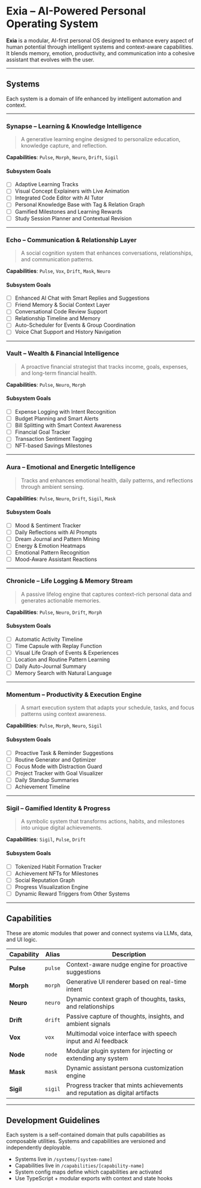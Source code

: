 # Exia – AI-Powered Personal Operating System

**Exia** is a modular, AI-first personal OS designed to enhance every aspect of human potential through intelligent systems and context-aware capabilities. It blends memory, emotion, productivity, and communication into a cohesive assistant that evolves with the user.

---

## Systems

Each system is a domain of life enhanced by intelligent automation and context.

---

### Synapse – Learning & Knowledge Intelligence
> A generative learning engine designed to personalize education, knowledge capture, and reflection.

**Capabilities**: `Pulse`, `Morph`, `Neuro`, `Drift`, `Sigil`

#### Subsystem Goals
- [ ] Adaptive Learning Tracks
- [ ] Visual Concept Explainers with Live Animation
- [ ] Integrated Code Editor with AI Tutor
- [ ] Personal Knowledge Base with Tag & Relation Graph
- [ ] Gamified Milestones and Learning Rewards
- [ ] Study Session Planner and Contextual Revision

---

### Echo – Communication & Relationship Layer
> A social cognition system that enhances conversations, relationships, and communication patterns.

**Capabilities**: `Pulse`, `Vox`, `Drift`, `Mask`, `Neuro`

#### Subsystem Goals
- [ ] Enhanced AI Chat with Smart Replies and Suggestions
- [ ] Friend Memory & Social Context Layer
- [ ] Conversational Code Review Support
- [ ] Relationship Timeline and Memory
- [ ] Auto-Scheduler for Events & Group Coordination
- [ ] Voice Chat Support and History Navigation

---

### Vault – Wealth & Financial Intelligence
> A proactive financial strategist that tracks income, goals, expenses, and long-term financial health.

**Capabilities**: `Pulse`, `Neuro`, `Morph`

#### Subsystem Goals
- [ ] Expense Logging with Intent Recognition
- [ ] Budget Planning and Smart Alerts
- [ ] Bill Splitting with Smart Context Awareness
- [ ] Financial Goal Tracker
- [ ] Transaction Sentiment Tagging
- [ ] NFT-based Savings Milestones

---

### Aura – Emotional and Energetic Intelligence
> Tracks and enhances emotional health, daily patterns, and reflections through ambient sensing.

**Capabilities**: `Pulse`, `Neuro`, `Drift`, `Sigil`, `Mask`

#### Subsystem Goals
- [ ] Mood & Sentiment Tracker
- [ ] Daily Reflections with AI Prompts
- [ ] Dream Journal and Pattern Mining
- [ ] Energy & Emotion Heatmaps
- [ ] Emotional Pattern Recognition
- [ ] Mood-Aware Assistant Reactions

---

### Chronicle – Life Logging & Memory Stream
> A passive lifelog engine that captures context-rich personal data and generates actionable memories.

**Capabilities**: `Pulse`, `Neuro`, `Drift`, `Morph`

#### Subsystem Goals
- [ ] Automatic Activity Timeline
- [ ] Time Capsule with Replay Function
- [ ] Visual Life Graph of Events & Experiences
- [ ] Location and Routine Pattern Learning
- [ ] Daily Auto-Journal Summary
- [ ] Memory Search with Natural Language

---

### Momentum – Productivity & Execution Engine
> A smart execution system that adapts your schedule, tasks, and focus patterns using context awareness.

**Capabilities**: `Pulse`, `Morph`, `Neuro`, `Sigil`

#### Subsystem Goals
- [ ] Proactive Task & Reminder Suggestions
- [ ] Routine Generator and Optimizer
- [ ] Focus Mode with Distraction Guard
- [ ] Project Tracker with Goal Visualizer
- [ ] Daily Standup Summaries
- [ ] Achievement Timeline

---

### Sigil – Gamified Identity & Progress
> A symbolic system that transforms actions, habits, and milestones into unique digital achievements.

**Capabilities**: `Sigil`, `Pulse`, `Drift`

#### Subsystem Goals
- [ ] Tokenized Habit Formation Tracker
- [ ] Achievement NFTs for Milestones
- [ ] Social Reputation Graph
- [ ] Progress Visualization Engine
- [ ] Dynamic Reward Triggers from Other Systems

---

## Capabilities

These are atomic modules that power and connect systems via LLMs, data, and UI logic.

| Capability | Alias | Description |
|------------|--------|-------------|
| **Pulse** | `pulse` | Context-aware nudge engine for proactive suggestions |
| **Morph** | `morph` | Generative UI renderer based on real-time intent |
| **Neuro** | `neuro` | Dynamic context graph of thoughts, tasks, and relationships |
| **Drift** | `drift` | Passive capture of thoughts, insights, and ambient signals |
| **Vox** | `vox` | Multimodal voice interface with speech input and AI feedback |
| **Node** | `node` | Modular plugin system for injecting or extending any system |
| **Mask** | `mask` | Dynamic assistant persona customization engine |
| **Sigil** | `sigil` | Progress tracker that mints achievements and reputation as digital artifacts |

---

## Development Guidelines

Each system is a self-contained domain that pulls capabilities as composable utilities. Systems and capabilities are versioned and independently deployable.

- Systems live in `/systems/[system-name]`
- Capabilities live in `/capabilities/[capability-name]`
- System config maps define which capabilities are activated
- Use TypeScript + modular exports with context and state hooks
